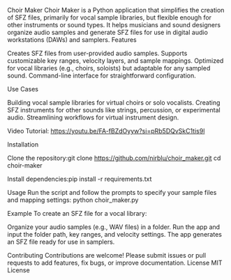 Choir Maker
Choir Maker is a Python application that simplifies the creation of SFZ files, primarily for vocal sample libraries, but flexible enough for other instruments or sound types. It helps musicians and sound designers organize audio samples and generate SFZ files for use in digital audio workstations (DAWs) and samplers.
Features

Creates SFZ files from user-provided audio samples.
Supports customizable key ranges, velocity layers, and sample mappings.
Optimized for vocal libraries (e.g., choirs, soloists) but adaptable for any sampled sound.
Command-line interface for straightforward configuration.

Use Cases

Building vocal sample libraries for virtual choirs or solo vocalists.
Creating SFZ instruments for other sounds like strings, percussion, or experimental audio.
Streamlining workflows for virtual instrument design.

Video Tutorial: https://youtu.be/FA-fBZdOyyw?si=pRb5DQvSkC1tis9l

Installation

Clone the repository:git clone https://github.com/nirblu/choir_maker.git
cd choir-maker


Install dependencies:pip install -r requirements.txt



Usage
Run the script and follow the prompts to specify your sample files and mapping settings:
python choir_maker.py

Example
To create an SFZ file for a vocal library:

Organize your audio samples (e.g., WAV files) in a folder.
Run the app and input the folder path, key ranges, and velocity settings.
The app generates an SFZ file ready for use in samplers.

Contributing
Contributions are welcome! Please submit issues or pull requests to add features, fix bugs, or improve documentation.
License
MIT License
